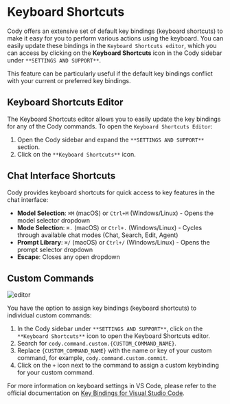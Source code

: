 # Keyboard Shortcuts

Cody offers an extensive set of default key bindings (keyboard shortcuts) to make it easy for you to perform various actions using the keyboard. You can easily update these bindings in the `Keyboard Shortcuts editor`, which you can access by clicking on the **Keyboard Shortcuts** icon in the Cody sidebar under `**SETTINGS AND SUPPORT**`.

This feature can be particularly useful if the default key bindings conflict with your current or preferred key bindings.

## Keyboard Shortcuts Editor

The Keyboard Shortcuts editor allows you to easily update the key bindings for any of the Cody commands. To open the `Keyboard Shortcuts Editor`:
1. Open the Cody sidebar and expand the `**SETTINGS AND SUPPORT**` section.
2. Click on the `**Keyboard Shortcuts**` icon.

## Chat Interface Shortcuts

Cody provides keyboard shortcuts for quick access to key features in the chat interface:

- **Model Selection**: `⌘M` (macOS) or `Ctrl+M` (Windows/Linux) - Opens the model selector dropdown
- **Mode Selection**: `⌘.` (macOS) or `Ctrl+.` (Windows/Linux) - Cycles through available chat modes (Chat, Search, Edit, Agent)
- **Prompt Library**: `⌘/` (macOS) or `Ctrl+/` (Windows/Linux) - Opens the prompt selector dropdown
- **Escape**: Closes any open dropdown 

## Custom Commands

![editor](images/keyboard_editor.png)

You have the option to assign key bindings (keyboard shortcuts) to individual custom commands:
1. In the Cody sidebar under `**SETTINGS AND SUPPORT**`, click on the `**Keyboard Shortcuts**` icon to open the Keyboard Shortcuts editor.
2. Search for `cody.command.custom.{CUSTOM_COMMAND_NAME}`. 
3. Replace `{CUSTOM_COMMAND_NAME}` with the name or key of your custom command, for example, `cody.command.custom.commit`.
4. Click on the `+` icon next to the command to assign a custom keybinding for your custom command.

For more information on keyboard settings in VS Code, please refer to the official documentation on [Key Bindings for Visual Studio Code](https://code.visualstudio.com/docs/getstarted/keybindings#_keyboard-shortcuts-editor).

